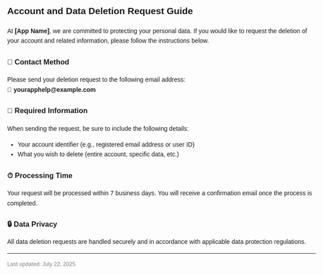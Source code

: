 <!DOCTYPE html>
<html lang="en">
<head>
  <meta charset="UTF-8" />
  <meta name="viewport" content="width=device-width, initial-scale=1.0"/>
  <title>Account & Data Deletion Request</title>
</head>
<body style="font-family: Arial, sans-serif; max-width: 700px; margin: 40px auto; line-height: 1.6; padding: 0 20px;">

  <h2>Account and Data Deletion Request Guide</h2>

  <p>
    At <strong>[App Name]</strong>, we are committed to protecting your personal data. If you would like to request the deletion of your account and related information, please follow the instructions below.
  </p>

  <h3>📩 Contact Method</h3>
  <p>
    Please send your deletion request to the following email address:<br />
    <strong>📧 yourapphelp@example.com</strong>
  </p>

  <h3>📝 Required Information</h3>
  <p>When sending the request, be sure to include the following details:</p>
  <ul>
    <li>Your account identifier (e.g., registered email address or user ID)</li>
    <li>What you wish to delete (entire account, specific data, etc.)</li>
  </ul>

  <h3>⏱ Processing Time</h3>
  <p>
    Your request will be processed within 7 business days. You will receive a confirmation email once the process is completed.
  </p>

  <h3>🔒 Data Privacy</h3>
  <p>
    All data deletion requests are handled securely and in accordance with applicable data protection regulations.
  </p>

  <hr />
  <p style="font-size: 0.9em; color: gray;">
    Last updated: July 22, 2025
  </p>

</body>
</html>
